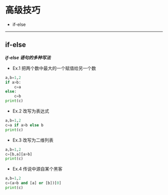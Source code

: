 # 高级技巧
* if-else

***
## if-else
***if-else 语句的多种写法***
* Ex.1 把两个数中最大的一个赋值给另一个数
```python
a,b=1,2
if a>b:
    c=a
else:
    c=b
print(c)
```
* Ex.2 改写为表达式
```python
a,b=1,2
c=a if a>b else b
print(c)
```
* Ex.3 改写为二维列表
```python
a,b=1,2
c=[b,a][a>b]
print(c)
```
* Ex.4 传说中源自某个黑客
```python
a,b=1,2
c=(a>b and [a] or [b])[0]
print(c)
```
